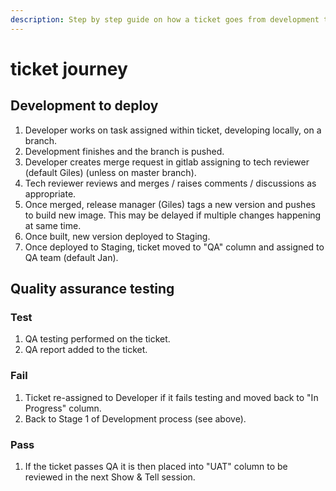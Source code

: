 ```yaml
---
description: Step by step guide on how a ticket goes from development to deploy to test.
---
```


# ticket journey

## Development to deploy

1. Developer works on task assigned within ticket, developing locally, on a branch. 
2. Development finishes and the branch is pushed. 
3. Developer creates merge request in gitlab assigning to tech reviewer \(default Giles\) \(unless on master branch\).
4. Tech reviewer reviews and merges / raises comments / discussions as appropriate.
5. Once merged, release manager \(Giles\) tags a new version and pushes to build new image. This may be delayed if multiple changes happening at same time.
6. Once built, new version deployed to Staging.
7. Once deployed to Staging, ticket moved to "QA" column and assigned to QA team \(default Jan\). 

## Quality assurance testing

### Test

1. QA testing performed on the ticket. 
2. QA report added to the ticket. 

### Fail   

1. Ticket re-assigned to Developer if it fails testing and moved back to "In Progress" column.
2. Back to Stage 1 of Development process \(see above\).

### Pass

1. If the ticket passes QA it is then placed into "UAT" column to be reviewed in the next Show & Tell session. 



